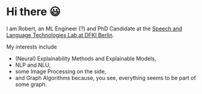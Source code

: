 # Hi there 😃

I am Robert, an ML Engineer (?) and PhD Candidate at the [Speech and Language Technologies Lab at DFKI Berlin](https://www.dfki.de/en/web/research/research-departments/speech-and-language-technology/). 

My interests include

  * (Neural) Explainability Methods and Explainable Models,
  * NLP and NLU, 
  * some Image Processing on the side, 
  * and Graph Algorithms because, you see, everything seems to be part of some graph.
 
